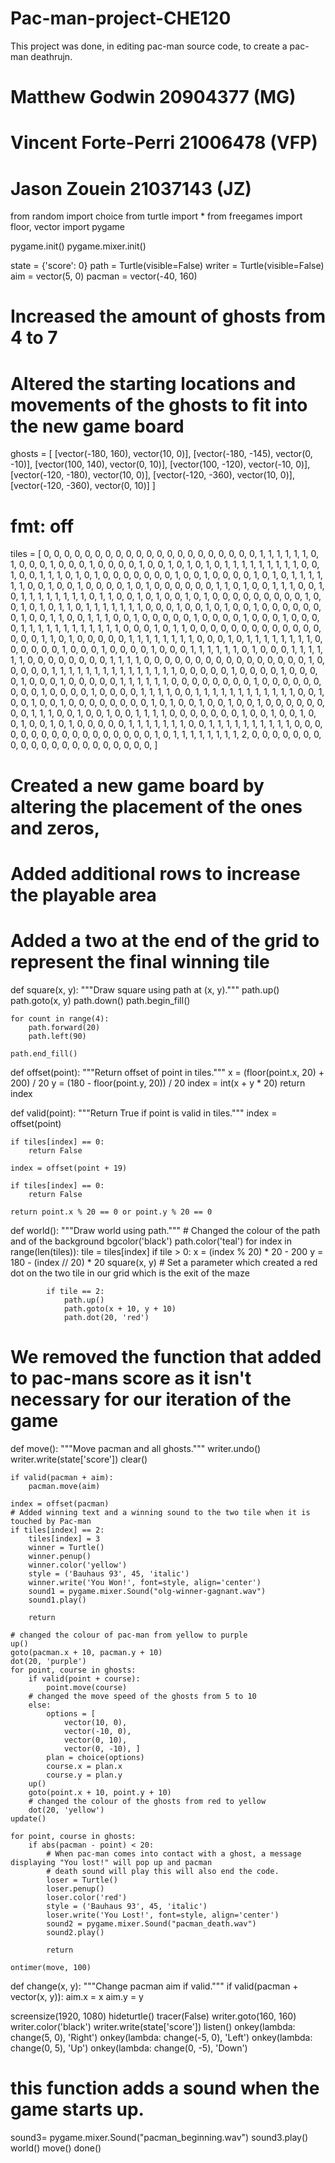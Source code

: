 # Pac-man-project-CHE120
This project was done, in editing pac-man source code, to create a pac-man deathrujn. 

# Matthew Godwin 20904377 (MG)
# Vincent Forte-Perri 21006478 (VFP)
# Jason Zouein 21037143 (JZ)

from random import choice
from turtle import *
from freegames import floor, vector
import pygame

pygame.init()
pygame.mixer.init()


state = {'score': 0}
path = Turtle(visible=False)
writer = Turtle(visible=False)
aim = vector(5, 0)
pacman = vector(-40, 160)
# Increased the amount of ghosts from 4 to 7
# Altered the starting locations and movements of the ghosts to fit into the new game board
ghosts = [
    [vector(-180, 160), vector(10, 0)],
    [vector(-180, -145), vector(0, -10)],
    [vector(100, 140), vector(0, 10)],
    [vector(100, -120), vector(-10, 0)],
    [vector(-120, -180), vector(10, 0)],
    [vector(-120, -360), vector(10, 0)],
    [vector(-120, -360), vector(0, 10)]
]

# fmt: off
tiles = [
    0, 0, 0, 0, 0, 0, 0, 0, 0, 0, 0, 0, 0, 0, 0, 0, 0, 0, 0, 0,
    0, 1, 1, 1, 1, 1, 1, 0, 1, 0, 0, 0, 1, 0, 0, 0, 1, 0, 0, 0,
    0, 1, 0, 0, 1, 0, 1, 0, 1, 0, 1, 1, 1, 1, 1, 1, 1, 1, 1, 0,
    0, 1, 0, 0, 1, 1, 1, 0, 1, 0, 1, 0, 0, 0, 0, 0, 0, 0, 1, 0,
    0, 1, 0, 0, 0, 0, 1, 0, 1, 0, 1, 1, 1, 1, 1, 1, 0, 0, 1, 0,
    0, 1, 0, 0, 0, 0, 1, 0, 1, 0, 0, 0, 0, 0, 0, 1, 1, 0, 1, 0,
    0, 1, 1, 1, 0, 0, 1, 0, 1, 1, 1, 1, 1, 1, 1, 1, 0, 1, 1, 0,
    0, 1, 0, 1, 0, 0, 1, 0, 1, 0, 0, 0, 0, 0, 0, 0, 0, 0, 1, 0,
    0, 1, 0, 1, 0, 1, 1, 0, 1, 1, 1, 1, 1, 1, 1, 0, 0, 0, 1, 0,
    0, 1, 0, 1, 0, 0, 1, 0, 0, 0, 0, 0, 0, 0, 1, 0, 0, 1, 1, 0,
    0, 1, 1, 1, 0, 0, 1, 0, 0, 0, 0, 0, 1, 0, 0, 0, 0, 1, 0, 0,
    0, 1, 0, 0, 0, 0, 1, 1, 1, 1, 1, 1, 1, 1, 1, 1, 1, 1, 0, 0,
    0, 1, 0, 1, 1, 0, 0, 0, 0, 0, 0, 0, 0, 0, 0, 0, 0, 0, 0, 0,
    0, 1, 1, 0, 1, 0, 0, 0, 0, 0, 1, 1, 1, 1, 1, 1, 1, 1, 0, 0,
    0, 1, 0, 1, 1, 1, 1, 1, 1, 1, 1, 0, 0, 0, 0, 0, 0, 1, 0, 0,
    0, 1, 0, 0, 0, 0, 1, 0, 0, 0, 1, 1, 1, 1, 1, 1, 0, 1, 0, 0,
    0, 1, 1, 1, 1, 1, 1, 0, 0, 0, 0, 0, 0, 0, 0, 1, 1, 1, 1, 0,
    0, 0, 0, 0, 0, 0, 0, 0, 0, 0, 0, 0, 0, 0, 0, 1, 0, 0, 0, 0,
    0, 1, 1, 1, 1, 1, 1, 1, 1, 1, 1, 1, 1, 1, 1, 1, 0, 0, 0, 0,
    0, 1, 0, 0, 0, 0, 1, 0, 0, 0, 0, 1, 0, 0, 0, 1, 0, 0, 0, 0,
    0, 1, 1, 1, 1, 1, 1, 0, 0, 0, 0, 0, 0, 0, 0, 1, 0, 0, 0, 0,
    0, 0, 0, 0, 0, 1, 0, 0, 0, 0, 1, 0, 0, 0, 0, 1, 1, 1, 1, 0,
    0, 1, 1, 1, 1, 1, 1, 1, 1, 1, 1, 1, 1, 0, 0, 1, 0, 0, 1, 0,
    0, 1, 0, 0, 0, 0, 0, 0, 0, 0, 1, 0, 1, 0, 0, 1, 0, 0, 1, 0,
    0, 1, 0, 0, 0, 0, 0, 0, 0, 0, 1, 1, 1, 0, 0, 1, 0, 0, 1, 0,
    0, 1, 1, 1, 1, 0, 0, 0, 0, 0, 0, 0, 1, 0, 0, 1, 0, 0, 1, 0,
    0, 1, 0, 0, 1, 0, 1, 0, 0, 0, 0, 0, 1, 1, 1, 1, 1, 1, 1, 0,
    0, 1, 1, 1, 1, 1, 1, 1, 1, 1, 1, 0, 0, 0, 0, 0, 0, 0, 0, 0,
    0, 0, 0, 0, 0, 0, 0, 0, 1, 0, 1, 1, 1, 1, 1, 1, 1, 1, 2, 0,
    0, 0, 0, 0, 0, 0, 0, 0, 0, 0, 0, 0, 0, 0, 0, 0, 0, 0, 0, 0, ]


# Created a new game board by altering the placement of the ones and zeros,
# Added additional rows to increase the playable area
# Added a two at the end of the grid to represent the final winning tile

def square(x, y):
    """Draw square using path at (x, y)."""
    path.up()
    path.goto(x, y)
    path.down()
    path.begin_fill()

    for count in range(4):
        path.forward(20)
        path.left(90)

    path.end_fill()


def offset(point):
    """Return offset of point in tiles."""
    x = (floor(point.x, 20) + 200) / 20
    y = (180 - floor(point.y, 20)) / 20
    index = int(x + y * 20)
    return index


def valid(point):
    """Return True if point is valid in tiles."""
    index = offset(point)

    if tiles[index] == 0:
        return False

    index = offset(point + 19)

    if tiles[index] == 0:
        return False

    return point.x % 20 == 0 or point.y % 20 == 0


def world():
    """Draw world using path."""
    # Changed the colour of the path and of the background
    bgcolor('black')
    path.color('teal')
    for index in range(len(tiles)):
        tile = tiles[index]
        if tile > 0:
            x = (index % 20) * 20 - 200
            y = 180 - (index // 20) * 20
            square(x, y)
            # Set a parameter which created a red dot on the two tile in our grid which is the exit of the maze

            if tile == 2:
                path.up()
                path.goto(x + 10, y + 10)
                path.dot(20, 'red')


# We removed the function that added to pac-mans score as it isn't necessary for our iteration of the game
def move():
    """Move pacman and all ghosts."""
    writer.undo()
    writer.write(state['score'])
    clear()

    if valid(pacman + aim):
        pacman.move(aim)

    index = offset(pacman)
    # Added winning text and a winning sound to the two tile when it is touched by Pac-man
    if tiles[index] == 2:
        tiles[index] = 3
        winner = Turtle()
        winner.penup()
        winner.color('yellow')
        style = ('Bauhaus 93', 45, 'italic')
        winner.write('You Won!', font=style, align='center')
        sound1 = pygame.mixer.Sound("olg-winner-gagnant.wav")
        sound1.play()

        return

    # changed the colour of pac-man from yellow to purple
    up()
    goto(pacman.x + 10, pacman.y + 10)
    dot(20, 'purple')
    for point, course in ghosts:
        if valid(point + course):
            point.move(course)
        # changed the move speed of the ghosts from 5 to 10
        else:
            options = [
                vector(10, 0),
                vector(-10, 0),
                vector(0, 10),
                vector(0, -10), ]
            plan = choice(options)
            course.x = plan.x
            course.y = plan.y
        up()
        goto(point.x + 10, point.y + 10)
        # changed the colour of the ghosts from red to yellow
        dot(20, 'yellow')
    update()

    for point, course in ghosts:
        if abs(pacman - point) < 20:
            # When pac-man comes into contact with a ghost, a message displaying "You lost!" will pop up and pacman
            # death sound will play this will also end the code.
            loser = Turtle()
            loser.penup()
            loser.color('red')
            style = ('Bauhaus 93', 45, 'italic')
            loser.write('You Lost!', font=style, align='center')
            sound2 = pygame.mixer.Sound("pacman_death.wav")
            sound2.play()

            return

    ontimer(move, 100)


def change(x, y):
    """Change pacman aim if valid."""
    if valid(pacman + vector(x, y)):
        aim.x = x
        aim.y = y


screensize(1920, 1080)
hideturtle()
tracer(False)
writer.goto(160, 160)
writer.color('black')
writer.write(state['score'])
listen()
onkey(lambda: change(5, 0), 'Right')
onkey(lambda: change(-5, 0), 'Left')
onkey(lambda: change(0, 5), 'Up')
onkey(lambda: change(0, -5), 'Down')
# this function adds a sound when the game starts up.
sound3= pygame.mixer.Sound("pacman_beginning.wav")
sound3.play()
world()
move()
done()
